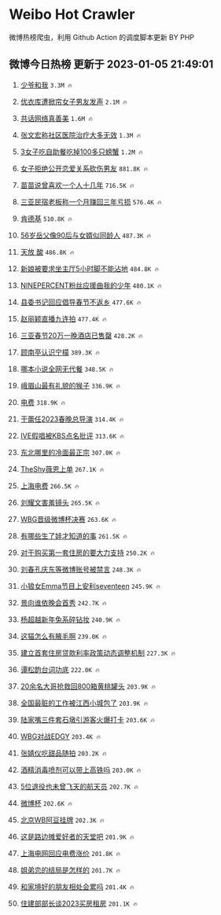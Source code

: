 # Weibo Hot Crawler 



微博热榜爬虫，利用 Github Action 的调度脚本更新 BY PHP 


## 微博今日热榜 更新于 2023-01-05 21:49:01 
1. [少爷和我](https://s.weibo.com/weibo?q=%23%E5%B0%91%E7%88%B7%E5%92%8C%E6%88%91%23&t=31&band_rank=1&Refer=top) `3.3M 🔥` 

1. [优衣库遭掀帘女子男友发声](https://s.weibo.com/weibo?q=%23%E4%BC%98%E8%A1%A3%E5%BA%93%E9%81%AD%E6%8E%80%E5%B8%98%E5%A5%B3%E5%AD%90%E7%94%B7%E5%8F%8B%E5%8F%91%E5%A3%B0%23&t=31&band_rank=2&Refer=top) `2.1M 🔥` 

1. [共话网络真善美](https://s.weibo.com/weibo?q=%23%E5%85%B1%E8%AF%9D%E7%BD%91%E7%BB%9C%E7%9C%9F%E5%96%84%E7%BE%8E%23&t=31&band_rank=3&Refer=top) `1.6M 🔥` 

1. [张文宏称社区医院治疗大多无效](https://s.weibo.com/weibo?q=%23%E5%BC%A0%E6%96%87%E5%AE%8F%E7%A7%B0%E7%A4%BE%E5%8C%BA%E5%8C%BB%E9%99%A2%E6%B2%BB%E7%96%97%E5%A4%A7%E5%A4%9A%E6%97%A0%E6%95%88%23&t=31&band_rank=4&Refer=top) `1.3M 🔥` 

1. [3女子吃自助餐吃掉100多只螃蟹](https://s.weibo.com/weibo?q=%233%E5%A5%B3%E5%AD%90%E5%90%83%E8%87%AA%E5%8A%A9%E9%A4%90%E5%90%83%E6%8E%89100%E5%A4%9A%E5%8F%AA%E8%9E%83%E8%9F%B9%23&t=31&band_rank=5&Refer=top) `1.2M 🔥` 

1. [女子拒绝公开恋爱关系砍伤男友](https://s.weibo.com/weibo?q=%23%E5%A5%B3%E5%AD%90%E6%8B%92%E7%BB%9D%E5%85%AC%E5%BC%80%E6%81%8B%E7%88%B1%E5%85%B3%E7%B3%BB%E7%A0%8D%E4%BC%A4%E7%94%B7%E5%8F%8B%23&t=31&band_rank=6&Refer=top) `881.8K 🔥` 

1. [苗苗说曾喜欢一个人十几年](https://s.weibo.com/weibo?q=%23%E8%8B%97%E8%8B%97%E8%AF%B4%E6%9B%BE%E5%96%9C%E6%AC%A2%E4%B8%80%E4%B8%AA%E4%BA%BA%E5%8D%81%E5%87%A0%E5%B9%B4%23&t=31&band_rank=7&Refer=top) `716.5K 🔥` 

1. [三亚民宿老板称一个月赚回三年亏损](https://s.weibo.com/weibo?q=%23%E4%B8%89%E4%BA%9A%E6%B0%91%E5%AE%BF%E8%80%81%E6%9D%BF%E7%A7%B0%E4%B8%80%E4%B8%AA%E6%9C%88%E8%B5%9A%E5%9B%9E%E4%B8%89%E5%B9%B4%E4%BA%8F%E6%8D%9F%23&t=31&band_rank=8&Refer=top) `576.4K 🔥` 

1. [肯德基](https://s.weibo.com/weibo?q=%E8%82%AF%E5%BE%B7%E5%9F%BA&t=31&band_rank=9&Refer=top) `510.8K 🔥` 

1. [56岁岳父像90后与女婿似同龄人](https://s.weibo.com/weibo?q=%2356%E5%B2%81%E5%B2%B3%E7%88%B6%E5%83%8F90%E5%90%8E%E4%B8%8E%E5%A5%B3%E5%A9%BF%E4%BC%BC%E5%90%8C%E9%BE%84%E4%BA%BA%23&t=31&band_rank=10&Refer=top) `487.3K 🔥` 

1. [天放 酸](https://s.weibo.com/weibo?q=%E5%A4%A9%E6%94%BE%20%E9%85%B8&t=31&band_rank=11&Refer=top) `486.8K 🔥` 

1. [新娘被要求坐主厅5小时脚不能沾地](https://s.weibo.com/weibo?q=%23%E6%96%B0%E5%A8%98%E8%A2%AB%E8%A6%81%E6%B1%82%E5%9D%90%E4%B8%BB%E5%8E%855%E5%B0%8F%E6%97%B6%E8%84%9A%E4%B8%8D%E8%83%BD%E6%B2%BE%E5%9C%B0%23&t=31&band_rank=12&Refer=top) `484.8K 🔥` 

1. [NINEPERCENT粉丝应援曲我的少年](https://s.weibo.com/weibo?q=%23NINEPERCENT%E7%B2%89%E4%B8%9D%E5%BA%94%E6%8F%B4%E6%9B%B2%E6%88%91%E7%9A%84%E5%B0%91%E5%B9%B4%23&t=31&band_rank=13&Refer=top) `480.1K 🔥` 

1. [县委书记回应倡导春节不返乡](https://s.weibo.com/weibo?q=%23%E5%8E%BF%E5%A7%94%E4%B9%A6%E8%AE%B0%E5%9B%9E%E5%BA%94%E5%80%A1%E5%AF%BC%E6%98%A5%E8%8A%82%E4%B8%8D%E8%BF%94%E4%B9%A1%23&t=31&band_rank=14&Refer=top) `477.6K 🔥` 

1. [赵丽颖直播九连拍](https://s.weibo.com/weibo?q=%23%E8%B5%B5%E4%B8%BD%E9%A2%96%E7%9B%B4%E6%92%AD%E4%B9%9D%E8%BF%9E%E6%8B%8D%23&t=31&band_rank=15&Refer=top) `477.4K 🔥` 

1. [三亚春节20万一晚酒店已售罄](https://s.weibo.com/weibo?q=%23%E4%B8%89%E4%BA%9A%E6%98%A5%E8%8A%8220%E4%B8%87%E4%B8%80%E6%99%9A%E9%85%92%E5%BA%97%E5%B7%B2%E5%94%AE%E7%BD%84%23&t=31&band_rank=16&Refer=top) `428.2K 🔥` 

1. [顾南亭认识宁檬](https://s.weibo.com/weibo?q=%23%E9%A1%BE%E5%8D%97%E4%BA%AD%E8%AE%A4%E8%AF%86%E5%AE%81%E6%AA%AC%23&t=31&band_rank=17&Refer=top) `389.3K 🔥` 

1. [哪本小说全网无代餐](https://s.weibo.com/weibo?q=%23%E5%93%AA%E6%9C%AC%E5%B0%8F%E8%AF%B4%E5%85%A8%E7%BD%91%E6%97%A0%E4%BB%A3%E9%A4%90%23&t=31&band_rank=18&Refer=top) `348.5K 🔥` 

1. [峨眉山最有礼貌的猴子](https://s.weibo.com/weibo?q=%23%E5%B3%A8%E7%9C%89%E5%B1%B1%E6%9C%80%E6%9C%89%E7%A4%BC%E8%B2%8C%E7%9A%84%E7%8C%B4%E5%AD%90%23&t=31&band_rank=19&Refer=top) `336.9K 🔥` 

1. [电费](https://s.weibo.com/weibo?q=%23%E7%94%B5%E8%B4%B9%23&t=31&band_rank=20&Refer=top) `318.9K 🔥` 

1. [于蕾任2023春晚总导演](https://s.weibo.com/weibo?q=%23%E4%BA%8E%E8%95%BE%E4%BB%BB2023%E6%98%A5%E6%99%9A%E6%80%BB%E5%AF%BC%E6%BC%94%23&t=31&band_rank=21&Refer=top) `314.4K 🔥` 

1. [IVE假唱被KBS点名批评](https://s.weibo.com/weibo?q=%23IVE%E5%81%87%E5%94%B1%E8%A2%ABKBS%E7%82%B9%E5%90%8D%E6%89%B9%E8%AF%84%23&t=31&band_rank=22&Refer=top) `313.6K 🔥` 

1. [东北哪里的冷面最正宗](https://s.weibo.com/weibo?q=%23%E4%B8%9C%E5%8C%97%E5%93%AA%E9%87%8C%E7%9A%84%E5%86%B7%E9%9D%A2%E6%9C%80%E6%AD%A3%E5%AE%97%23&t=31&band_rank=23&Refer=top) `307.0K 🔥` 

1. [TheShy薇恩上单](https://s.weibo.com/weibo?q=%23TheShy%E8%96%87%E6%81%A9%E4%B8%8A%E5%8D%95%23&t=31&band_rank=24&Refer=top) `267.1K 🔥` 

1. [上海电费](https://s.weibo.com/weibo?q=%23%E4%B8%8A%E6%B5%B7%E7%94%B5%E8%B4%B9%23&t=31&band_rank=25&Refer=top) `266.5K 🔥` 

1. [刘耀文害羞镜头](https://s.weibo.com/weibo?q=%23%E5%88%98%E8%80%80%E6%96%87%E5%AE%B3%E7%BE%9E%E9%95%9C%E5%A4%B4%23&t=31&band_rank=26&Refer=top) `265.5K 🔥` 

1. [WBG晋级微博杯决赛](https://s.weibo.com/weibo?q=%23WBG%E6%99%8B%E7%BA%A7%E5%BE%AE%E5%8D%9A%E6%9D%AF%E5%86%B3%E8%B5%9B%23&t=31&band_rank=27&Refer=top) `263.6K 🔥` 

1. [有哪些生了娃才知道的事](https://s.weibo.com/weibo?q=%23%E6%9C%89%E5%93%AA%E4%BA%9B%E7%94%9F%E4%BA%86%E5%A8%83%E6%89%8D%E7%9F%A5%E9%81%93%E7%9A%84%E4%BA%8B%23&t=31&band_rank=28&Refer=top) `261.5K 🔥` 

1. [对于购买第一套住房的要大力支持](https://s.weibo.com/weibo?q=%23%E5%AF%B9%E4%BA%8E%E8%B4%AD%E4%B9%B0%E7%AC%AC%E4%B8%80%E5%A5%97%E4%BD%8F%E6%88%BF%E7%9A%84%E8%A6%81%E5%A4%A7%E5%8A%9B%E6%94%AF%E6%8C%81%23&t=31&band_rank=29&Refer=top) `250.2K 🔥` 

1. [刘春孔庆东等微博账号被禁言](https://s.weibo.com/weibo?q=%23%E5%88%98%E6%98%A5%E5%AD%94%E5%BA%86%E4%B8%9C%E7%AD%89%E5%BE%AE%E5%8D%9A%E8%B4%A6%E5%8F%B7%E8%A2%AB%E7%A6%81%E8%A8%80%23&t=31&band_rank=30&Refer=top) `248.3K 🔥` 

1. [小狼女Emma节目上安利seventeen](https://s.weibo.com/weibo?q=%23%E5%B0%8F%E7%8B%BC%E5%A5%B3Emma%E8%8A%82%E7%9B%AE%E4%B8%8A%E5%AE%89%E5%88%A9seventeen%23&t=31&band_rank=31&Refer=top) `245.9K 🔥` 

1. [景向谁依晚会首秀](https://s.weibo.com/weibo?q=%23%E6%99%AF%E5%90%91%E8%B0%81%E4%BE%9D%E6%99%9A%E4%BC%9A%E9%A6%96%E7%A7%80%23&t=31&band_rank=32&Refer=top) `242.7K 🔥` 

1. [杨超越新年兔系碎钻妆](https://s.weibo.com/weibo?q=%23%E6%9D%A8%E8%B6%85%E8%B6%8A%E6%96%B0%E5%B9%B4%E5%85%94%E7%B3%BB%E7%A2%8E%E9%92%BB%E5%A6%86%23&t=31&band_rank=33&Refer=top) `240.9K 🔥` 

1. [这猫怎么有腋毛啊](https://s.weibo.com/weibo?q=%23%E8%BF%99%E7%8C%AB%E6%80%8E%E4%B9%88%E6%9C%89%E8%85%8B%E6%AF%9B%E5%95%8A%23&t=31&band_rank=34&Refer=top) `239.0K 🔥` 

1. [建立首套住房贷款利率政策动态调整机制](https://s.weibo.com/weibo?q=%23%E5%BB%BA%E7%AB%8B%E9%A6%96%E5%A5%97%E4%BD%8F%E6%88%BF%E8%B4%B7%E6%AC%BE%E5%88%A9%E7%8E%87%E6%94%BF%E7%AD%96%E5%8A%A8%E6%80%81%E8%B0%83%E6%95%B4%E6%9C%BA%E5%88%B6%23&t=31&band_rank=35&Refer=top) `227.3K 🔥` 

1. [谭松韵台词功底](https://s.weibo.com/weibo?q=%23%E8%B0%AD%E6%9D%BE%E9%9F%B5%E5%8F%B0%E8%AF%8D%E5%8A%9F%E5%BA%95%23&t=31&band_rank=36&Refer=top) `222.0K 🔥` 

1. [20余名大哥抢救回800箱黄桃罐头](https://s.weibo.com/weibo?q=%2320%E4%BD%99%E5%90%8D%E5%A4%A7%E5%93%A5%E6%8A%A2%E6%95%91%E5%9B%9E800%E7%AE%B1%E9%BB%84%E6%A1%83%E7%BD%90%E5%A4%B4%23&t=31&band_rank=37&Refer=top) `203.9K 🔥` 

1. [全国最脏的工作被江西小城包了](https://s.weibo.com/weibo?q=%23%E5%85%A8%E5%9B%BD%E6%9C%80%E8%84%8F%E7%9A%84%E5%B7%A5%E4%BD%9C%E8%A2%AB%E6%B1%9F%E8%A5%BF%E5%B0%8F%E5%9F%8E%E5%8C%85%E4%BA%86%23&t=31&band_rank=38&Refer=top) `203.9K 🔥` 

1. [陆家嘴三件套石墩引游客火爆打卡](https://s.weibo.com/weibo?q=%23%E9%99%86%E5%AE%B6%E5%98%B4%E4%B8%89%E4%BB%B6%E5%A5%97%E7%9F%B3%E5%A2%A9%E5%BC%95%E6%B8%B8%E5%AE%A2%E7%81%AB%E7%88%86%E6%89%93%E5%8D%A1%23&t=31&band_rank=39&Refer=top) `203.6K 🔥` 

1. [WBG对战EDGY](https://s.weibo.com/weibo?q=%23WBG%E5%AF%B9%E6%88%98EDGY%23&t=31&band_rank=40&Refer=top) `203.4K 🔥` 

1. [张婧仪吃甜品随拍](https://s.weibo.com/weibo?q=%23%E5%BC%A0%E5%A9%A7%E4%BB%AA%E5%90%83%E7%94%9C%E5%93%81%E9%9A%8F%E6%8B%8D%23&t=31&band_rank=41&Refer=top) `203.2K 🔥` 

1. [酒精消毒喷剂可以带上高铁吗](https://s.weibo.com/weibo?q=%23%E9%85%92%E7%B2%BE%E6%B6%88%E6%AF%92%E5%96%B7%E5%89%82%E5%8F%AF%E4%BB%A5%E5%B8%A6%E4%B8%8A%E9%AB%98%E9%93%81%E5%90%97%23&t=31&band_rank=42&Refer=top) `203.0K 🔥` 

1. [5位退役也未曾飞天的航天员](https://s.weibo.com/weibo?q=%235%E4%BD%8D%E9%80%80%E5%BD%B9%E4%B9%9F%E6%9C%AA%E6%9B%BE%E9%A3%9E%E5%A4%A9%E7%9A%84%E8%88%AA%E5%A4%A9%E5%91%98%23&t=31&band_rank=43&Refer=top) `202.7K 🔥` 

1. [微博杯](https://s.weibo.com/weibo?q=%E5%BE%AE%E5%8D%9A%E6%9D%AF&t=31&band_rank=44&Refer=top) `202.6K 🔥` 

1. [北京WB阿豆挂牌](https://s.weibo.com/weibo?q=%23%E5%8C%97%E4%BA%ACWB%E9%98%BF%E8%B1%86%E6%8C%82%E7%89%8C%23&t=31&band_rank=45&Refer=top) `202.3K 🔥` 

1. [这是路边摊爱好者的天堂吧](https://s.weibo.com/weibo?q=%23%E8%BF%99%E6%98%AF%E8%B7%AF%E8%BE%B9%E6%91%8A%E7%88%B1%E5%A5%BD%E8%80%85%E7%9A%84%E5%A4%A9%E5%A0%82%E5%90%A7%23&t=31&band_rank=46&Refer=top) `201.9K 🔥` 

1. [上海电网回应电费涨价](https://s.weibo.com/weibo?q=%23%E4%B8%8A%E6%B5%B7%E7%94%B5%E7%BD%91%E5%9B%9E%E5%BA%94%E7%94%B5%E8%B4%B9%E6%B6%A8%E4%BB%B7%23&t=31&band_rank=47&Refer=top) `201.8K 🔥` 

1. [姐弟恋的结局是怎样的](https://s.weibo.com/weibo?q=%23%E5%A7%90%E5%BC%9F%E6%81%8B%E7%9A%84%E7%BB%93%E5%B1%80%E6%98%AF%E6%80%8E%E6%A0%B7%E7%9A%84%23&t=31&band_rank=48&Refer=top) `201.7K 🔥` 

1. [和家境好的朋友相处会累吗](https://s.weibo.com/weibo?q=%23%E5%92%8C%E5%AE%B6%E5%A2%83%E5%A5%BD%E7%9A%84%E6%9C%8B%E5%8F%8B%E7%9B%B8%E5%A4%84%E4%BC%9A%E7%B4%AF%E5%90%97%23&t=31&band_rank=49&Refer=top) `201.4K 🔥` 

1. [住建部部长谈2023买房租房](https://s.weibo.com/weibo?q=%23%E4%BD%8F%E5%BB%BA%E9%83%A8%E9%83%A8%E9%95%BF%E8%B0%882023%E4%B9%B0%E6%88%BF%E7%A7%9F%E6%88%BF%23&t=31&band_rank=50&Refer=top) `201.1K 🔥` 

